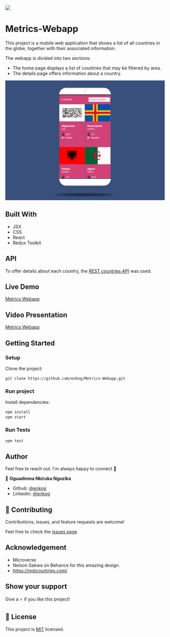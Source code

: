 ![](https://img.shields.io/badge/Microverse-blueviolet)

# Metrics-Webapp
This project is a mobile web application that shows a list of all countries in the globe, together with their associated information.

The webapp is divided into two sections: 
- The home page displays a list of countries that may be filtered by area.
- The details page offers information about a country.

![image](https://raw.githubusercontent.com/enkog/Metrics-Webapp/main/src/assets/screenshot.png)
## Built With
- JSX
- CSS
- React
- Redux Toolkit

## API
To offer details about each country, the [REST countries API](https://restcountries.com/) was used.

## Live Demo

[Metrics Webapp]([https://metrics-webapp.herokuapp.com/countries](https://metrics-webapp-elxe.onrender.com/countries))

## Video Presentation

[Metrics Webapp](https://drive.google.com/file/d/1hwoMFe2K4JU15yOrRTv4OGDdJ9qs3ZYT/view?usp=sharing)

## Getting Started

### Setup

Clone the project:

```
git clone https://github.com/enkog/Metrics-Webapp.git
```

### Run project

Install dependencies:

```
npm install
npm start
```

### Run Tests

```
npm test

```

## Author

Feel free to reach out. I'm always happy to connect :slightly_smiling_face:

👤 **Oguadinma Nkiruka Ngozika**

- Github: [@enkog](https://github.com/enkog)
- Linkedin: [@enkog](https://www.linkedin.com/in/enkog/)

## 🤝 Contributing

Contributions, issues, and feature requests are welcome!

Feel free to check the [issues page](/../../../issues)

## Acknowledgement
- Microverse
- Nelson Sakwa on Behance for this amazing design.
- https://restcountries.com/

## Show your support

Give a ⭐️ if you like this project!

## 📝 License

This project is [MIT](./MIT.md) licensed.
